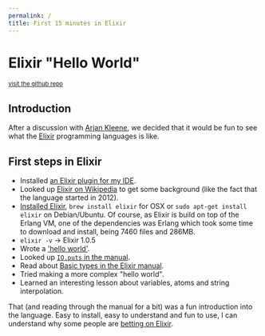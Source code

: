 ```yaml
---
permalink: /
title: First 15 minutes in Elixir
---
```


# Elixir "Hello World"

<small>[visit the github repo](https://github.com/potherca/elixir/)</small>

## Introduction

After a discussion with [Arjan Kleene], we decided that it would be fun to see
what the [Elixir] programming languages is like.

## First steps in Elixir

- Installed [an Elixir plugin for my IDE](https://github.com/KronicDeth/intellij-elixir).
- Looked up [Elixir on Wikipedia] to get some background (like the fact that the 
  language started in 2012).
- [Installed Elixir](http://elixir-lang.org/install.html), `brew install elixir` 
  for OSX or `sudo apt-get install elixir` on Debian/Ubuntu.
  Of course, as Elixir is build on top of the Erlang VM, one of the dependencies 
  was Erlang which took some time to download and install, being 7460 files and 286MB.
- `elixir -v` -> Elixir 1.0.5
- Wrote a ['hello world'](hello-world.exs).
- Looked up [`IO.puts` in the manual](http://elixir-lang.org/docs/stable/elixir/).
- Read about [Basic types in the Elixir manual].
- Tried making a more complex "hello world".
- Learned an interesting lesson about variables, atoms and string interpolation.

That (and reading through the manual for a bit) was a fun introduction into the 
language. Easy to install, easy to understand and fun to use, I can understand 
why some people are [betting on Elixir].


[Arjan Kleene]: https://twitter.com/arjankleene
[Basic types in the Elixir manual]: http://elixir-lang.org/getting-started/basic-types.html
[betting on Elixir]: https://medium.com/@kenmazaika/why-im-betting-on-elixir-7c8f847b58
[Elixir]: http://elixir-lang.org/
[Elixir on Wikipedia]:  https://en.wikipedia.org/wiki/Elixir_(programming_language)
